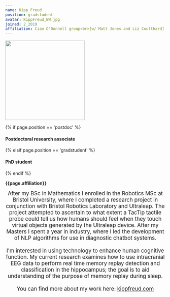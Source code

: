 ```yaml
---
name: Kipp Freud
position: gradstudent
avatar: KippFreud_BW.jpg
joined: 2_2019
affiliation: Cian O'Donnell group<br>[w/ Matt Jones and Liz Coulthard]
---
```


<img width="250" src="{{site.baseurl}}/images/people/{{page.avatar}}" data-action="zoom">

 {% if page.position == 'postdoc' %}
<h4>Postdoctoral research associate</h4>
 {% elsif page.position == 'gradstudent' %}
<h4>PhD student</h4>
 {% endif %}

<b>{{page.affiliation}}</b>

<header class="masthead text-justify" style="font-size:120%">
After my BSc in Mathematics I enrolled in the Robotics MSc at Bristol University, where I completed a research project in conjunction with Bristol Robotics Laboratory and Ultraleap. The project attempted to ascertain to what extent a TacTip tactile probe could tell us how humans should feel when they touch virtual objects generated by the Ultraleap device. After my Masters I spent a year in industry, where I led the development of NLP algorithms for use in diagnostic chatbot systems.
<br><br>
I'm interested in using technology to enhance human cognitive function. My current research examines how to use intracranial EEG data to perform real time memory replay detection and classification in the hippocampus; the goal is to aid understanding of the purpose of memory replay during sleep.
<br><br>
You can find more about my work here: <a href="http://kippfreud.com">kippfreud.com</a>
<br><br>
<br><br>
</header>
